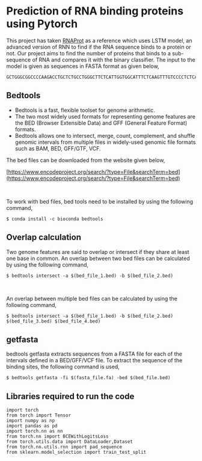 # Prediction of RNA binding proteins using Pytorch 
This project has taken [RNAProt](https://github.com/BackofenLab/RNAProt) as a reference which uses LSTM model, an advanced version of RNN to find if the RNA sequence binds to a protein or not. Our project aims to find the number of proteins that binds to a sub-sequence of RNA and compares it with the binary classifier. The input to the model is given as sequences in FASTA format as given below,

```
GCTGGGCGGCCCCAAGACCTGCTCTGCCTGGGCTTCTCATTGGTGGCATTTCTCAAGTTTGTCCCCTCTCAAGTCTGCACCATCCGGAAAACCAAACACCTCTCTCT
```
 
## Bedtools
* Bedtools is a fast, flexible toolset for genome arithmetic. <br>
* The two most widely used formats for representing genome features are the BED (Browser Extensible Data) and GFF (General Feature Format) formats. <br>
* Bedtools allows one to intersect, merge, count, complement, and shuffle genomic intervals from multiple files in widely-used genomic file formats such as BAM, BED, GFF/GTF, VCF.

The bed files can be downloaded from the website given below,  

[https://www.encodeproject.org/search/?type=File&searchTerm=bed](https://www.encodeproject.org/search/?type=File&searchTerm=bed)

<br>

To work with bed files, bed tools need to be installed by using the following command,
```
$ conda install -c bioconda bedtools
```

## Overlap calculation
Two genome features are said to overlap or intersect if they share at least one base in common. 
An overlap between two bed files can be calculated by using the following command,
```
$ bedtools intersect -a $(bed_file_1.bed) -b $(bed_file_2.bed)
```

<br>

An overlap between multiple bed files can be calculated by using the following command,
```
$ bedtools intersect -a $(bed_file_1.bed) -b $(bed_file_2.bed) $(bed_file_3.bed) $(bed_file_4.bed)
```

## getfasta
bedtools getfasta extracts sequences from a FASTA file for each of the intervals defined in a BED/GFF/VCF file.
To extract the sequence of the binding sites, the following command is used,
```
$ bedtools getfasta -fi $(fasta_file.fa) -bed $(bed_file.bed)
```
## Libraries required to run the code

```
import torch
from torch import Tensor
import numpy as np
import pandas as pd
import torch.nn as nn
from torch.nn import BCEWithLogitsLoss
from torch.utils.data import DataLoader,Dataset
from torch.nn.utils.rnn import pad_sequence
from sklearn.model_selection import train_test_split
```





